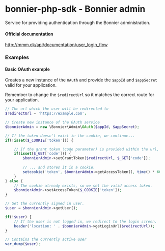 # bonnier-php-sdk - Bonnier admin
Service for providing authentication through the Bonnier administration.

#### Official documentation
http://mmm.dk/api/documentation/user_login_flow

### Examples

#### Basic OAuth example

Creates a new instance of the ```OAuth``` and provide the ```$appId``` and ```$appSecret``` valid for your application.

Remember to change the ```$redirectUrl``` so it matches the correct route for your application.

```php
// The url which the user will be redirected to
$redirectUrl = 'https://example.com';

// Create new instance of the OAuth service
$bonnierAdmin = new \Bonnier\Admin\OAuth($appId, $appSecret);

// If the token doesn't exist in the cookie, we continue...
if(!isset($_COOKIE['token'])) {

    // If the grant token (code parameter) is provided within the url, we fetch the access token.
    if(isset($_GET['code'])) {
        $bonnierAdmin->setGrantToken($redirectUrl, $_GET['code']);
        
        // ... and stores it in a cookie.
        setcookie('token', $bonnierAdmin->getAccessToken(), time() * 60, '/');
    }
} else {
    // The cookie already exists, so we set the valid access token.
    $bonnierAdmin->setAccessToken($_COOKIE['token']);
}

// Get the currently signed in user.
$user = $bonnierAdmin->getUser();

if(!$user) {
    // If the user is not logged in, we redirect to the login screen.
    header('location: ' . $bonnierAdmin->getLoginUrl($redirectUrl));
}

// Contains the currently active user
var_dump($user);
```
